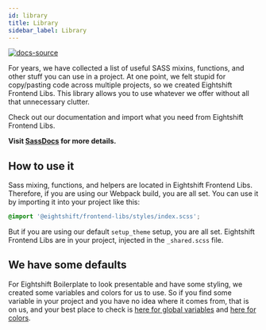 ```yaml
---
id: library
title: Library
sidebar_label: Library
---
```


[![docs-source](https://img.shields.io/badge/source-eigthshift--frontend--libs-yellow?style=for-the-badge&logo=javascript&labelColor=2a2a2a)](https://github.com/duenneffe/eightshift-frontend-libs/tree/4.0.0)


For years, we have collected a list of useful SASS mixins, functions, and other stuff you can use in a project. At one point, we felt stupid for copy/pasting code across multiple projects, so we created Eightshift Frontend Libs. This library allows you to use whatever we offer without all that unnecessary clutter.

Check out our documentation and import what you need from Eightshift Frontend Libs.

**Visit [SassDocs](/docs/basics/library) for more details.**

## How to use it

Sass mixing, functions, and helpers are located in Eightshift Frontend Libs. Therefore, if you are using our Webpack build, you are all set. You can use it by importing it into your project like this:

```scss
@import '@eightshift/frontend-libs/styles/index.scss';
```

But if you are using our default `setup_theme` setup, you are all set. Eightshift Frontend Libs are in your project, injected in the `_shared.scss` file.

## We have some defaults

For Eightshift Boilerplate to look presentable and have some styling, we created some variables and colors for us to use. So if you find some variable in your project and you have no idea where it comes from, that is on us, and your best place to check is [here for global variables](https://github.com/duenneffe/eightshift-frontend-libs/tree/4.0.0/styles/scss/_core.scss) and [here for colors](https://github.com/duenneffe/eightshift-frontend-libs/tree/4.0.0/styles/scss/_colors.scss).
